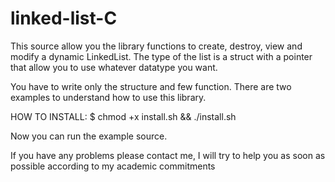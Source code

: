 # linked-list-C

This source allow you the library functions to create, destroy, view and modify a dynamic LinkedList.
The type of the list is a struct with a pointer that allow you to use whatever datatype you want.

You have to write only the structure and few function. There are two examples to understand how to use this library. 

HOW TO INSTALL:
$ chmod +x install.sh && ./install.sh

Now you can run the example source.



If you have any problems please contact me, I will try to help you as soon as possible according to my academic commitments
